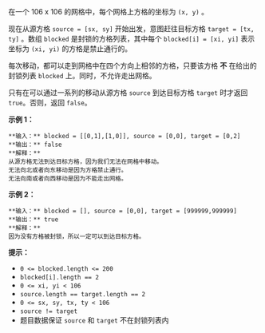 在一个 106 x 106 的网格中，每个网格上方格的坐标为 `(x, y)` 。

现在从源方格 `source = [sx, sy]` 开始出发，意图赶往目标方格 `target = [tx, ty]` 。数组 `blocked`
是封锁的方格列表，其中每个 `blocked[i] = [xi, yi]` 表示坐标为 `(xi, yi)` 的方格是禁止通行的。

每次移动，都可以走到网格中在四个方向上相邻的方格，只要该方格 **不** 在给出的封锁列表 `blocked` 上。同时，不允许走出网格。

只有在可以通过一系列的移动从源方格 `source` 到达目标方格 `target` 时才返回 `true`。否则，返回 `false`。

**示例 1：**

    
    
    **输入：** blocked = [[0,1],[1,0]], source = [0,0], target = [0,2]
    **输出：** false
    **解释：**
    从源方格无法到达目标方格，因为我们无法在网格中移动。
    无法向北或者向东移动是因为方格禁止通行。
    无法向南或者向西移动是因为不能走出网格。

**示例 2：**

    
    
    **输入：** blocked = [], source = [0,0], target = [999999,999999]
    **输出：** true
    **解释：**
    因为没有方格被封锁，所以一定可以到达目标方格。
    

**提示：**

  * `0 <= blocked.length <= 200`
  * `blocked[i].length == 2`
  * `0 <= xi, yi < 106`
  * `source.length == target.length == 2`
  * `0 <= sx, sy, tx, ty < 106`
  * `source != target`
  * 题目数据保证 `source` 和 `target` 不在封锁列表内

